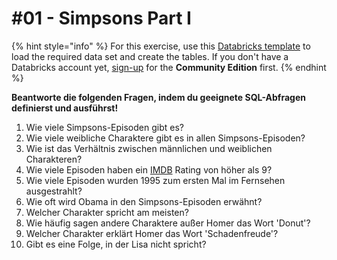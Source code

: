 # \#01 - Simpsons Part I

{% hint style="info" %}
For this exercise, use this [Databricks template](https://winf-hsos.github.io/databricks-notebooks/information-management/Template%20-%20Simpsons.html) to load the required data set and create the tables. If you don't have a Databricks account yet, [sign-up](https://databricks.com/try-databricks) for the **Community Edition** first.
{% endhint %}

**Beantworte die folgenden Fragen, indem du geeignete SQL-Abfragen definierst und ausführst!**

1. Wie viele Simpsons-Episoden gibt es?
2. Wie viele weibliche Charaktere gibt es in allen Simpsons-Episoden?
3. Wie ist das Verhältnis zwischen männlichen und weiblichen Charakteren?
4. Wie viele Episoden haben ein [IMDB](https://www.imdb.com/) Rating von höher als 9?
5. Wie viele Episoden wurden 1995 zum ersten Mal im Fernsehen ausgestrahlt?
6. Wie oft wird Obama in den Simpsons-Episoden erwähnt?
7. Welcher Charakter spricht am meisten?
8. Wie häufig sagen andere Charaktere außer Homer das Wort 'Donut'?
9. Welcher Charakter erklärt Homer das Wort 'Schadenfreude'?
10. Gibt es eine Folge, in der Lisa nicht spricht?


